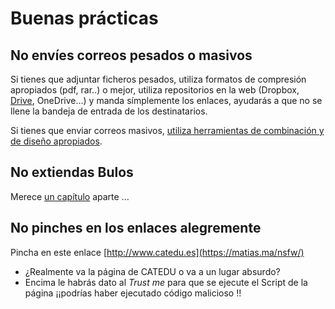 # Buenas prácticas

## No envíes correos pesados o masivos

Si tienes que adjuntar ficheros pesados, utiliza formatos de compresión apropiados (pdf, rar..) o mejor, utiliza repositorios en la web (Dropbox, [Drive](https://catedu.github.io/soportes-informaticos-profesorado/publicar.html), OneDrive...) y manda símplemente los enlaces, ayudarás a que no se llene la bandeja de entrada de los destinatarios.

Si tienes que enviar correos masivos, [utiliza herramientas de combinación y de diseño apropiados](https://catedu.github.io/soportes-informaticos-profesorado/correo1.html).


## No extiendas Bulos
Merece [un capítulo](etica.md) aparte ...

## No pinches en los enlaces alegremente

Pincha en este enlace [http://www.catedu.es](https://matias.ma/nsfw/)

* ¿Realmente va la página de CATEDU o va a un lugar absurdo?
* Encima le habrás dato al *Trust me* para que se ejecute el Script de la página ¡¡podrías haber ejecutado código malicioso !!
